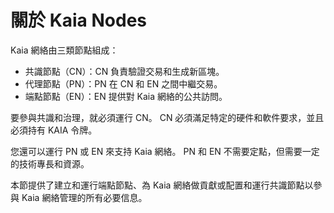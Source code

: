 # 關於 Kaia Nodes

Kaia 網絡由三類節點組成：

- 共識節點（CN）：CN 負責驗證交易和生成新區塊。
- 代理節點（PN）：PN 在 CN 和 EN 之間中繼交易。
- 端點節點（EN）：EN 提供對 Kaia 網絡的公共訪問。

要參與共識和治理，就必須運行 CN。 CN 必須滿足特定的硬件和軟件要求，並且必須持有 KAIA 令牌。

您還可以運行 PN 或 EN 來支持 Kaia 網絡。 PN 和 EN 不需要定點，但需要一定的技術專長和資源。

本節提供了建立和運行端點節點、為 Kaia 網絡做貢獻或配置和運行共識節點以參與 Kaia 網絡管理的所有必要信息。
